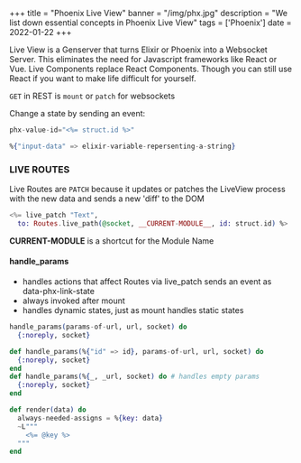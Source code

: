 +++
title = "Phoenix Live View"
banner = "/img/phx.jpg"
description = "We list down essential concepts in Phoenix Live View"
tags = ['Phoenix']
date = 2022-01-22
+++

Live View is a Genserver that turns Elixir or Phoenix into a Websocket Server. This eliminates the need for Javascript frameworks like React or Vue. Live Components replace React Components. Though you can still use React if you want to make life difficult for yourself. 

`GET` in REST is `mount` or `patch` for websockets

Change a state by sending an event:

``` elixir
phx-value-id="<%= struct.id %>"
```
``` elixir
%{"input-data" => elixir-variable-repersenting-a-string}
```

### LIVE ROUTES

Live Routes are `PATCH` because it updates or patches the LiveView process with the new data and sends a new 'diff' to the DOM

``` elixir
<%= live_patch "Text", 
  to: Routes.live_path(@socket, __CURRENT-MODULE__, id: struct.id) %>
```

__CURRENT-MODULE__ is a shortcut for the Module Name


#### handle_params

- handles actions that affect Routes via live_patch sends an event as data-phx-link-state
- always invoked after mount
- handles dynamic states, just as mount handles static states

``` elixir
handle_params(params-of-url, url, socket) do 
  {:noreply, socket}
```

``` elixir
def handle_params(%{"id" => id}, params-of-url, url, socket) do 
  {:noreply, socket}
end
def handle_params(%{_, _url, socket) do # handles empty params 
  {:noreply, socket}
end

def render(data) do
  always-needed-assigns = %{key: data}
  ~L"""
    <%= @key %>
  """
end
```